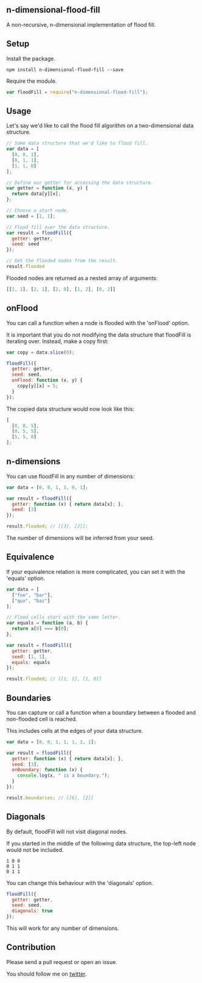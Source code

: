 ## n-dimensional-flood-fill

A non-recursive, n-dimensional implementation of flood fill.

## Setup

Install the package.

```
npm install n-dimensional-flood-fill --save
```

Require the module.

```javascript
var floodFill = require("n-dimensional-flood-fill");
```

## Usage

Let's say we'd like to call the flood fill algorithm on a two-dimensional data
structure.

```javascript
// Some data structure that we'd like to flood fill.
var data = [
  [0, 0, 1],
  [0, 1, 1],
  [1, 1, 0]
];

// Define our getter for accessing the data structure.
var getter = function (x, y) {
  return data[y][x];
};

// Choose a start node.
var seed = [1, 1];

// Flood fill over the data structure.
var result = floodFill({
  getter: getter,
  seed: seed
});

// Get the flooded nodes from the result.
result.flooded
```

Flooded nodes are returned as a nested array of arguments:

```javascript
[[1, 1], [2, 1], [2, 0], [1, 2], [0, 2]]
```

## onFlood

You can call a function when a node is flooded with the 'onFlood' option.

It is important that you do not modifying the data structure that floodFill is
iterating over. Instead, make a copy first:

```javascript
var copy = data.slice(0);

floodFill({
  getter: getter,
  seed: seed,
  onFlood: function (x, y) {
    copy[y][x] = 5;
  }
});
```

The copied data structure would now look like this:

```javascript
[
  [0, 0, 5],
  [0, 5, 5],
  [5, 5, 0]
];
```

## n-dimensions
You can use floodFill in any number of dimensions:

```javascript
var data = [0, 0, 1, 1, 0, 1];

var result = floodFill({
  getter: function (x) { return data[x]; },
  seed: [3]
});

result.flooded; // [[3], [2]];
```

The number of dimensions will be inferred from your seed.

## Equivalence

If your equivalence relation is more complicated, you can set it with the
'equals' option.

```javascript
var data = [
  ["foo", "bar"],
  ["qux", "baz"]
];

// Flood cells start with the same letter.
var equals = function (a, b) {
  return a[0] === b[0];
};

var result = floodFill({
  getter: getter,
  seed: [1, 1],
  equals: equals
});

result.flooded; // [[1, 1], [1, 0]]
```

## Boundaries

You can capture or call a function when a boundary between a flooded and
non-flooded cell is reached.

This includes cells at the edges of your data structure.

```javascript
var data = [0, 0, 1, 1, 1, 1, 1];

var result = floodFill({
  getter: function (x) { return data[x]; },
  seed: [3],
  onBoundary: function (x) {
    console.log(x, " is a boundary.");
  }
});

result.boundaries; // [[6], [2]]
```

## Diagonals

By default, floodFill will not visit diagonal nodes.

If you started in the middle of the following data structure, the top-left node
would not be included.

```
1 0 0
0 1 1
0 1 1
```

You can change this behaviour with the 'diagonals' option.

```javascript
floodFill({
  getter: getter,
  seed: seed,
  diagonals: true
});
```

This will work for any number of dimensions.

## Contribution

Please send a pull request or open an issue.

You should follow me on [twitter](https://twitter.com/cpatuzzo).
